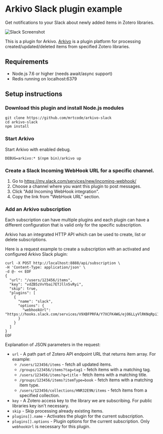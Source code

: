 # Arkivo Slack plugin example
Get notifications to your Slack about newly added items in Zotero libraries.

![Slack Screenshot](https://mrtcode.github.io/arkivo-slack/slack.png)

This is a plugin for Arkivo.
[Arkivo](https://github.com/zotero/arkivo) is a plugin platform for processing created/updated/deleted
items from specified Zotero libraries.

## Requirements
* Node.js 7.6 or higher (needs await/async support)
* Redis running on localhost:6379

## Setup instructions

### Download this plugin and install Node.js modules
```
git clone https://github.com/mrtcode/arkivo-slack
cd arkivo-slack
npm install
```

### Start Arkivo
Start Arkivo with enabled debug.
```
DEBUG=arkivo:* $(npm bin)/arkivo up
```

### Create a Slack Incoming WebHook URL for a specific channel.
1. Go to https://my.slack.com/services/new/incoming-webhook/
2. Choose a channel where you want this plugin to post messages.
3. Click "Add Incoming WebHook integration".
4. Copy the link from "WebHook URL" section.

### Add an Arkivo subscription
Each subscription can have multiple plugins and each plugin can have a different configuration that is valid only for the specific subscription.

Arkivo has an integrated HTTP API which can be used to create, list or delete subscriptions.

Here is a request example to create a subscription with an activated and configured Arkivo Slack plugin:

```
curl -X POST http://localhost:8888/api/subscription \
-H 'Content-Type: application/json' \
-d @- << EOF
{
  "url": "/users/123456/items",
  "key": "vdZB5zVvYbai7ETJlln5vRyi",
  "skip": true,
  "plugins": [
    {
      "name": "slack",
      "options": {
        "webhookUrl": "https://hooks.slack.com/services/V9XBFPRFA/Y7XCFK4WG/ejO6LLyVlRKNqRpi1p4V2Mga"
      }
    }
  ]
}
EOF
```

Explanation of JSON parameters in the request:

* `url` - A path part of Zotero API endpoint URL that returns item array. For example:
	* `/users/123456/items` - fetch all updated items.
	* `/groups/123456/items?tag=tag1` - fetch items with a matching tag.
	* `/users/123456/items?q=title` - fetch items with a matching title.
	* `/groups/123456/items?itemType=book` - fetch items with a matching item type.
	* `/users/123456/collections/HNR32E9N/items` - fetch items from a specified collection.
* `key` - A Zotero access key to the library we are subscribing. For public libraries key isn't necessary.
* `skip` - Skip processing already existing items.
* `plugins[].name` - Activates the plugin for the current subscription.
* `plugins[].options` - Plugin options for the current subscription. Only `webhookUrl` is necessary for this plugin.
